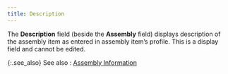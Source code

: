 ```yaml
---
title: Description
---
```



The **Description** field (beside  the **Assembly** field) displays description  of the assembly item as entered in assembly item’s profile. This is a  display field and cannot be edited.


{:.see_also}
See also
: [Assembly  Information](JavaScript:RelatedTopics1.Click())<!--Metadata type="DesignerControl" startspan
<object CLASSID="clsid:ADB880A6-D8FF-11CF-9377-00AA003B7A11"
	ID=RelatedTopics1
	TYPE="application/x-oleobject">
</object>-->

<object classid="clsid:ADB880A6-D8FF-11CF-9377-00AA003B7A11" id="RelatedTopics1" type="application/x-oleobject"> 
 <param name="Command" value="Related Topics">
<param name="Window" value="second">
<param name="Item1" value="Assembly Information;{{site.ba_chm}}/prod-asm/creating-wo/wo-details/assembly_information_work_order_profile_assembly_contents.html">
</object><!--Metadata type="DesignerControl" endspan-->
